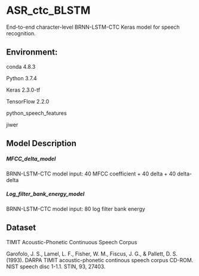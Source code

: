 # ASR_ctc_BLSTM

End-to-end character-level BRNN-LSTM-CTC Keras model for speech recognition.

## Environment: 
conda 4.8.3 

Python 3.7.4

Keras 2.3.0-tf

TensorFlow 2.2.0

python_speech_features

jiwer

## Model Description
##### MFCC_delta_model
BRNN-LSTM-CTC model input: 40 MFCC coefficient + 40 delta + 40 delta-delta

##### Log_filter_bank_energy_model 
BRNN-LSTM-CTC model input: 80 log filter bank energy

## Dataset
TIMIT Acoustic-Phonetic Continuous Speech Corpus 

Garofolo, J. S., Lamel, L. F., Fisher, W. M., Fiscus, J. G., & Pallett, D. S. (1993). DARPA TIMIT
acoustic-phonetic continous speech corpus CD-ROM. NIST speech disc 1-1.1. STIN, 93, 27403.
